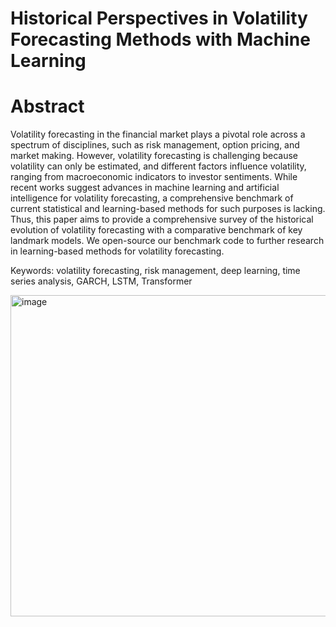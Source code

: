 # Historical Perspectives in Volatility Forecasting Methods with Machine Learning

# Abstract
Volatility forecasting in the financial market plays a pivotal role across a spectrum of disciplines, such as risk management, option pricing, and market making. However, volatility forecasting is challenging because volatility can only be estimated, and different factors influence volatility, ranging from macroeconomic indicators to investor sentiments. While recent works suggest advances in machine learning and artificial intelligence for volatility forecasting, a comprehensive benchmark of current statistical and learning-based methods for such purposes is lacking. Thus, this paper aims to provide a comprehensive survey of the historical evolution of volatility forecasting with a comparative benchmark of key landmark models. We open-source our benchmark code to further research in learning-based methods for volatility forecasting.

Keywords: volatility forecasting, risk management, deep learning, time series analysis, GARCH, LSTM, Transformer

<img width="514" alt="image" src="https://github.com/WithAnOrchid0513/VolData/assets/108759014/4dd2c327-b5ac-434d-8820-a9ba29cdb4a4">
